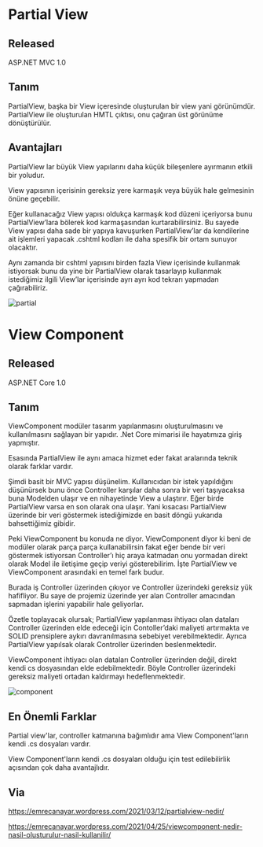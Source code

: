 # Partial View

## Released

ASP.NET MVC 1.0

## Tanım

PartialView, başka bir View içeresinde oluşturulan bir view yani görünümdür. PartialView ile oluşturulan HMTL çıktısı, onu çağıran üst görünüme dönüştürülür.

## Avantajları

PartialView lar büyük View yapılarını daha küçük bileşenlere ayırmanın etkili bir yoludur.

View yapısının içerisinin gereksiz yere karmaşık veya büyük hale gelmesinin önüne geçebilir. 

Eğer kullanacağız View yapısı oldukça karmaşık kod düzeni içeriyorsa bunu PartialView’lara bölerek kod karmaşasından kurtarabilirsiniz. Bu sayede View yapısı daha sade bir yapıya kavuşurken PartialView’lar da kendilerine ait işlemleri yapacak .cshtml kodları ile daha spesifik bir ortam sunuyor olacaktır.

 Aynı zamanda bir cshtml yapısını birden fazla View içerisinde kullanmak istiyorsak bunu da yine bir PartialView olarak tasarlayıp kullanmak istediğimiz ilgili View’lar içerisinde ayrı ayrı kod tekrarı yapmadan çağırabiliriz. 


![partial](https://user-images.githubusercontent.com/73026903/209478222-157cb25a-e969-471a-a964-c90bc729a429.png)

# View Component

## Released

ASP.NET Core 1.0

## Tanım

ViewComponent modüler tasarım yapılanmasını oluşturulmasını ve kullanılmasını sağlayan bir yapıdır. .Net Core mimarisi ile hayatımıza giriş yapmıştır. 

Esasında PartialView ile aynı amaca hizmet eder fakat aralarında teknik olarak farklar vardır.

Şimdi basit bir MVC yapısı düşünelim. Kullanıcıdan bir istek yapıldığını düşünürsek bunu önce Controller karşılar daha sonra bir veri taşıyacaksa buna Modelden ulaşır ve en nihayetinde View a ulaştırır. Eğer birde PartialView varsa en son olarak ona ulaşır. Yani kısacası PartialView üzerinde bir veri göstermek istediğimizde en basit döngü yukarıda bahsettiğimiz gibidir.


Peki ViewComponent bu konuda ne diyor. ViewComponent diyor ki beni de modüler olarak parça parça kullanabilirsin fakat eğer bende bir veri göstermek istiyorsan Controller’ı hiç araya katmadan onu yormadan direkt olarak Model ile iletişime geçip veriyi gösterebilirim. İşte PartialView ve ViewComponent arasındaki en temel fark budur.


Burada iş Controller üzerinden çıkıyor ve Controller üzerindeki gereksiz yük hafifliyor. Bu saye de projemiz üzerinde yer alan Controller amacından sapmadan işlerini yapabilir hale geliyorlar.

Özetle toplayacak olursak; PartialView yapılanması ihtiyacı olan dataları Controller üzerinden elde edeceği için Contoller’daki maliyeti artırmakta ve SOLID prensiplere aykırı davranılmasına sebebiyet verebilmektedir. Ayrıca PartialView yapılsak olarak Controller üzerinden beslenmektedir.

ViewComponent ihtiyacı olan dataları Controller üzerinden değil, direkt kendi cs dosyasından elde edebilmektedir. Böyle Controller üzerindeki gereksiz maliyeti ortadan kaldırmayı hedeflenmektedir.


![component](https://user-images.githubusercontent.com/73026903/209478235-8a25dcb8-a110-4911-98d3-40e5f0bc161f.png)


## En Önemli Farklar

Partial view'lar, controller katmanına bağımlıdır ama View Component'ların kendi .cs dosyaları vardır.

View Component'ların kendi .cs dosyaları olduğu için test edilebilirlik açısından çok daha avantajlıdır.


## Via
https://emrecanayar.wordpress.com/2021/03/12/partialview-nedir/

https://emrecanayar.wordpress.com/2021/04/25/viewcomponent-nedir-nasil-olusturulur-nasil-kullanilir/




